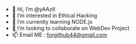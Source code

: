 - 👋 Hi, I’m @yAAzII
- 👀 I’m interested in Ethical Hacking
- 🌱 I’m currently learning NODE.js
- 💞️ I’m looking to collaborate on WebDev Project
- 📫 Email ME : forgithub44@gmail.com

<!---
yAAzII/yAAzII is a ✨ special ✨ repository because its `README.md` (this file) appears on your GitHub profile.
You can click the Preview link to take a look at your changes.
--->
